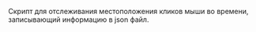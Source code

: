 Скрипт для отслеживания местоположения кликов мыши во времени, записывающий информацию в json файл.
